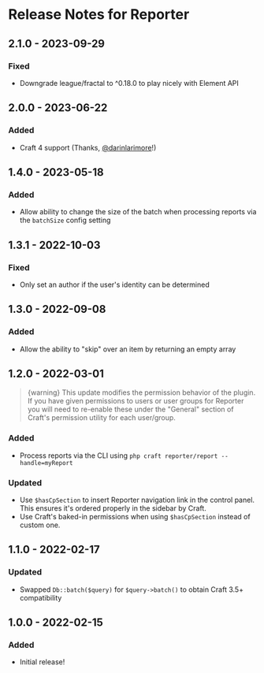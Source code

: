 # Release Notes for Reporter

## 2.1.0 - 2023-09-29

### Fixed
- Downgrade league/fractal to ^0.18.0 to play nicely with Element API

## 2.0.0 - 2023-06-22

### Added
- Craft 4 support (Thanks, [@darinlarimore](https://github.com/darinlarimore)!)

## 1.4.0 - 2023-05-18

### Added
- Allow ability to change the size of the batch when processing reports via the `batchSize` config setting

## 1.3.1 - 2022-10-03

### Fixed
- Only set an author if the user's identity can be determined

## 1.3.0 - 2022-09-08

### Added
- Allow the ability to "skip" over an item by returning an empty array

## 1.2.0 - 2022-03-01

> {warning} This update modifies the permission behavior of the plugin. If you have given permissions to users or user groups for Reporter you will need to re-enable these under the "General" section of Craft's permission utility for each user/group.

### Added
- Process reports via the CLI using `php craft reporter/report --handle=myReport`

### Updated
- Use `$hasCpSection` to insert Reporter navigation link in the control panel. This ensures it's ordered properly in the sidebar by Craft.
- Use Craft's baked-in permissions when using `$hasCpSection` instead of custom one.

## 1.1.0 - 2022-02-17

### Updated
- Swapped `Db::batch($query)` for `$query->batch()` to obtain Craft 3.5+ compatibility

## 1.0.0 - 2022-02-15

### Added
- Initial release!
